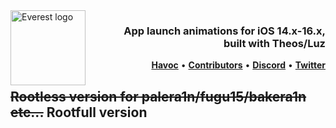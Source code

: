 <picture>
	<source media="(prefers-color-scheme: light)" srcset="https://repo.chr1s.dev/assets/Everest/everest_dark-min.png">
	<img align="left" height="120" src="https://repo.chr1s.dev/assets/Everest/everest_light-min.png" alt="Everest logo" style="float: left;"/>
</picture>
<h3 align="right">App launch animations for iOS 14.x-16.x, <br>built with Theos/Luz</h3> 

<p align="right" >
  <strong><a href="placeholder">Havoc</a></strong>
  •
  <strong><a href="https://github.com/ChristopherA8/everest/graphs/contributors">Contributors</a></strong>
  •
  <strong><a href="https://discord.gg/EKZyXfM">Discord</a></strong>
  •
  <strong><a href="https://twitter.com/ChristopherA8">Twitter</a></strong>
</p>
<div class="clear"></div>

## ~~Rootless version for palera1n/fugu15/bakera1n etc...~~ Rootfull version
